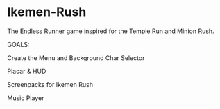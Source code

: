 # Ikemen-Rush

The Endless Runner game inspired for the Temple Run and Minion Rush.

GOALS:

Create the Menu and Background Char Selector 

Placar & HUD

Screenpacks for Ikemen Rush

Music Player

